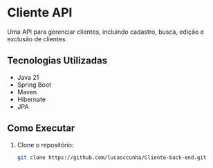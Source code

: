 # Cliente API

Uma API para gerenciar clientes, incluindo cadastro, busca, edição e exclusão de clientes.

## Tecnologias Utilizadas

- Java 21
- Spring Boot
- Maven
- Hibernate
- JPA

## Como Executar

1. Clone o repositório:
   ```bash
   git clone https://github.com/lucasccunha/Cliente-back-end.git





